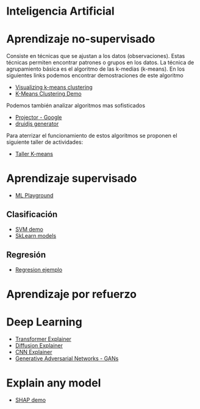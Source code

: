 # Inteligencia Artificial

# Aprendizaje no-supervisado
Consiste en técnicas que se ajustan a los datos (observaciones). Estas técnicas permiten encontrar patrones o grupos en los datos. La técnica de agrupamiento básica es el algoritmo de las k-medias (k-means). En los siguientes links podemos encontrar demostraciones de este algoritmo
* [Visualizing k-means clustering](https://www.naftaliharris.com/blog/visualizing-k-means-clustering/)
* [K-Means Clustering Demo](https://user.ceng.metu.edu.tr/~akifakkus/courses/ceng574/k-means/)

Podemos también analizar algoritmos mas sofisticados 
* [Projector - Google](https://projector.tensorflow.org/)
* [druidjs generator](https://observablehq.com/@john-guerra/druidjs-generator)

Para aterrizar el funcionamiento de estos algoritmos se proponen el siguiente taller de actividades:
* [Taller K-means](https://github.com/cgl-itm/HerramientasIA/blob/main/01_IA_Basico/TallerNoSupervisado.md)

# Aprendizaje supervisado
* [ML Playground](https://ml-playground.com/)
## Clasificación
* [SVM demo](https://greitemann.dev/svm-demo)
* [SkLearn models](https://www.stefanom.io/sklearn-classifiers-playground/)

  
## Regresión
* [Regresion ejemplo](https://appregression-gvxzp9puusjuz6h69ycpis.streamlit.app/)
  
# Aprendizaje por refuerzo

# Deep Learning
* [Transformer Explainer](https://poloclub.github.io/transformer-explainer/)
* [Diffusion Explainer](https://poloclub.github.io/diffusion-explainer/)
* [CNN Explainer](https://poloclub.github.io/cnn-explainer/)
* [Generative Adversarial Networks - GANs](https://poloclub.github.io/ganlab/)

# Explain any model
* [SHAP demo](https://poloclub.github.io/webshap/)
